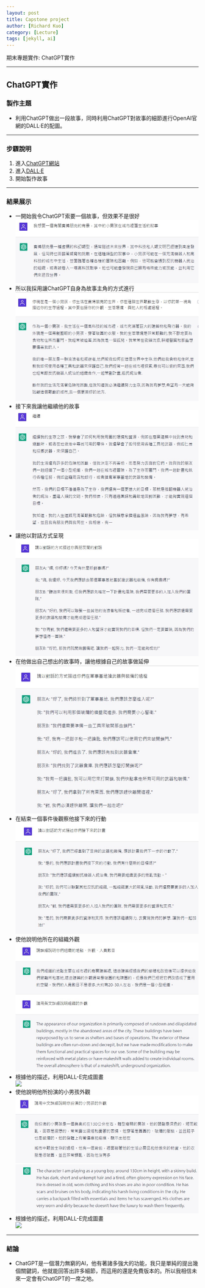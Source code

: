 ```yaml
---
layout: post
title: Capstone project
author: [Richard Kuo]
category: [Lecture]
tags: [jekyll, ai]
---
```


期末專題實作: ChatGPT實作

---
## ChatGPT實作

### 製作主題
* 利用ChatGPT做出一段故事，同時利用ChatGPT對故事的細節進行OpenAI官網的DALL·E的配圖。


---
### 步驟說明

1. 進入[ChatGPT網站](https://chat.openai.com/chat/5f83012c-2e07-4ce4-92cb-fc1971783ffe)
2. 進入[DALL·E](https://labs.openai.com/)
3. 開始製作故事

---
### 結果展示
* 一開始我令ChatGPT索要一個故事，但效果不是很好<br>
![](https://github.com/Ian1121023/AI-project/blob/gh-pages/images/ChatGPT-1.jpg)
* 所以我採用讓ChatGPT自身為故事主角的方式進行<br>
![](https://github.com/Ian1121023/AI-project/blob/gh-pages/images/ChatGPT-2.jpg)
* 接下來我讓他繼續他的故事<br>
![](https://github.com/Ian1121023/AI-project/blob/gh-pages/images/ChatGPT-3.jpg)
* 讓他以對話方式呈現<br>
![](https://github.com/Ian1121023/AI-project/blob/gh-pages/images/ChatGPT-4.jpg)
* 在他做出自己想出的故事時，讓他根據自己的故事做延伸<br>
![](https://github.com/Ian1121023/AI-project/blob/gh-pages/images/ChatGPT-5.jpg)
* 在結束一個事件後觀察他接下來的行動<br>
![](https://github.com/Ian1121023/AI-project/blob/gh-pages/images/ChatGPT-7.jpg)
* 使他說明他所在的組織外觀<br>
![](https://github.com/Ian1121023/AI-project/blob/gh-pages/images/ChatGPT-8.jpg)
* 根據他的描述，利用DALL-E完成圖畫<br>
![](https://github.com/Ian1121023/AI-project/blob/gh-pages/images/DALL%C2%B7E%202023-01-14%2010.18.52%20-.png)
* 使他說明他所扮演的小男孩外觀<br>
![](https://github.com/Ian1121023/AI-project/blob/gh-pages/images/ChatGPT-9.jpg)<br>
![](https://github.com/Ian1121023/AI-project/blob/gh-pages/images/ChatGPT-10.jpg)
* 根據他的描述，利用DALL-E完成圖畫<br>
![](https://github.com/Ian1121023/AI-project/blob/gh-pages/images/DALL%C2%B7E%202023-01-14%2010.24.20%20-.png)



---
### 結論


* ChatGPT是一個潛力無窮的AI，他有著諸多強大的功能，我只是單純的提出幾個關鍵詞，他就能回答出許多細節，而這用的還是免費版本的。所以我相信未來一定會有ChatGPT的一席之地。

